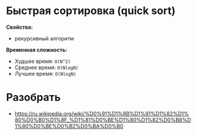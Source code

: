 # Быстрая сортировка (quick sort)

**Свойства:**
- рекурсивный алгоритм

**Временная сложность:** 
- Худшее время:  `O(N^2)`
- Среднее время: `O(NlogN)`
- Лучшее время: `O(NlogN)`


# Разобрать
- https://ru.wikipedia.org/wiki/%D0%91%D1%8B%D1%81%D1%82%D1%80%D0%B0%D1%8F_%D1%81%D0%BE%D1%80%D1%82%D0%B8%D1%80%D0%BE%D0%B2%D0%BA%D0%B0